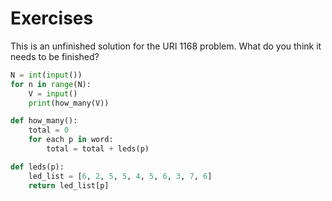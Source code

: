 # Exercises
This is an unfinished solution for the URI 1168 problem. What do you think it needs to be finished?
```python
N = int(input())
for n in range(N):
    V = input()
    print(how_many(V))

def how_many():
    total = 0
    for each p in word:
        total = total + leds(p)

def leds(p):
    led_list = [6, 2, 5, 5, 4, 5, 6, 3, 7, 6]
    return led_list[p]
```
